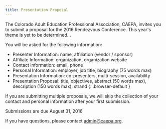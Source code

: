 ```yaml
---
title: Presentation Proposal
---
```

The Colorado Adult Education Professional Association, CAEPA, invites you to submit a proposal for the 2016 Rendezvous Conference. This year's theme is yet to be determined...

You will be asked for the following information:

  * Presenter Information: name, affiliation (vendor / sponsor)
  * Affiliate Information: organization, organization website
  * Contact Information:  email, phone
  * Personal Information: employer, job title, biography (75 words max)
  * Presentation Information: co-presenters, multi-session, availability
  * Presentation Proposal: title, objectives, abstract  (50 words max), description (150 words max), strand
  {: .browser-default }

If you are submitting multiple proposals, we will skip the collection of your contact and personal  information after your first submission.

Submissions are due August 31, 2016

If you have questions, please contact [admin@caepa.org](mailto:admin@caepa.org).